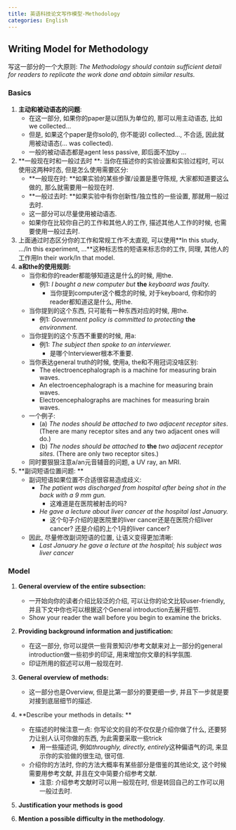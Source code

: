 ```yaml
---
title: 英语科技论文写作模型-Methodology
categories: English
---
```




## Writing Model for Methodology

写这一部分的一个大原则: *The Methodology should contain sufficient detail for readers to replicate the work done and obtain similar results.*



### Basics

1. **主动和被动语态的问题**:
   * 在这一部分, 如果你的paper是以团队为单位的, 那可以用主动语态, 比如we collected...
   * 但是, 如果这个paper是你solo的, 你不能说I collected..., 不合适, 因此就用被动语态(... was collected).
   * 一般的被动语态都是agent less passive, 即后面不加by ...
2. **一般现在时和一般过去时 **: 当你在描述你的实验设置和实验过程时, 可以使用这两种时态, 但是怎么使用需要区分:
   * **一般现在时: **如果实验的某些步骤/设置是墨守陈规, 大家都知道要这么做的, 那么就需要用一般现在时.
   * **一般过去时: **如果实验中有你创新性/独立性的一些设置, 那就用一般过去时.
   * 这一部分可以尽量使用被动语态.
   * 如果你在比较你自己的工作和其他人的工作, 描述其他人工作的时候, 也需要使用一般过去时.
3. 上面通过时态区分你的工作和常规工作不太直观, 可以使用**In this study, .../In this experiment, ...**这种标志性的短语来标志你的工作, 同理, 其他人的工作用In their work/In that model.
4. **a和the的使用规则:**
   * 当你和你的reader都能够知道这是什么的时候, 用the.
     * 例1: *I bought a new computer but* **the** *keyboard was faulty.*
       * 当你提到computer这个概念的时候, 对于keyboard, 你和你的reader都知道这是什么, 用the.
   * 当你提到的这个东西, 只可能有一种东西对应的时候, 用the.
     * 例1: *Government policy is committed to protecting* **the** *environment.*
   * 当你提到的这个东西不重要的时候, 用a:
     * 例1: *The subject then spoke to an interviewer.* 
       * 是哪个Interviewer根本不重要.
   * 当你表达general truth的时候, 使用a, the和不用冠词没啥区别:
     * The electroencephalograph is a machine for measuring brain waves. 
     * An electroencephalograph is a machine for measuring brain waves. 
     * Electroencephalographs are machines for measuring brain waves.
   * 一个例子:
     * (a) *The nodes should be attached to* *two adjacent receptor sites*. (There are many receptor sites and any two adjacent ones will do.)
     * (b) *The nodes should be attached to* **the** *two adjacent receptor sites*. (There are only two receptor sites.)
   * 同时要狠狠注意a/an元音辅音的问题, a UV ray, an MRI.
5. **副词短语位置问题: **
   * 副词短语如果位置不合适很容易造成歧义:
     * *The patient was discharged from hospital after being shot in the back with a 9 mm gun.*
       * 这难道是在医院被射击的吗?
     * *He gave a lecture about liver cancer at the hospital last January.*
       * 这个句子介绍的是医院里的liver cancer还是在医院介绍liver cancer? 还是介绍的上个1月的liver cancer?
   * 因此, 尽量修改副词短语的位置, 让语义变得更加清晰:
     * *Last January he gave a lecture at the hospital; his subject was liver cancer*



### Model

1. **General overview of the entire subsection:**
   * 一开始向你的读者介绍比较泛的介绍, 可以让你的论文比较user-friendly, 并且下文中你也可以根据这个General introduction去展开细节.
   * Show your reader the wall before you begin to examine the bricks.
2. **Providing background information and justification:**
   * 在这一部分, 你可以提供一些背景知识/参考文献来对上一部分的general introduction做一些初步的印证, 用来增加你文章的科学氛围.
   * 印证所用的叙述可以用一般现在时.
3. **General overview of methods:**
   * 这一部分也是Overview, 但是比第一部分的要更细一步, 并且下一步就是要对接到底层细节的描述.
4. **Describe your methods in details: **
   * 在描述的时候注意一点: 你写论文的目的不仅仅是介绍你做了什么, 还要努力让别人认可你做的东西, 为此需要采取一些trick
     * 用一些描述词, 例如*throughly, directly, entirely*这种偏语气的词, 来显示你的实验做的很生动, 很可信.
   * 介绍你的方法时, 你的方法大概率有某些部分是借鉴的其他论文, 这个时候需要用参考文献, 并且在文中简要介绍参考文献.
     * 注意: 介绍参考文献时可以用一般现在时, 但是转回自己的工作可以用一般过去时.

5. **Justification your methods is good**
6. **Mention a possible difficulty in the methodology**.
